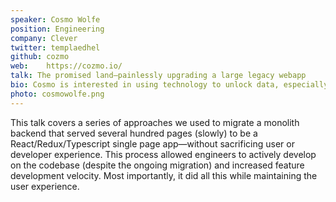 ```yaml
---
speaker: Cosmo Wolfe
position: Engineering
company: Clever
twitter: templaedhel
github: cozmo
web:	https://cozmo.io/
talk: The promised land—painlessly upgrading a large legacy webapp
bio: Cosmo is interested in using technology to unlock data, especially in the ​education, healthcare and transportation industries. He enjoys working on building and managing web, security and identity systems and teams. He works at Clever building software for schools and specifically working to ensure that Clever's codebase empowers the engineering team.
photo: cosmowolfe.png
---
```

This talk covers a series of approaches we used to migrate a monolith backend that served several hundred pages (slowly) to be a React/Redux/Typescript single page app—without sacrificing user or developer experience. This process allowed engineers to actively develop on the codebase (despite the ongoing migration) and increased feature development velocity. Most importantly, it did all this while maintaining the user experience.

